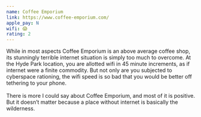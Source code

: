 ```yaml
---
name: Coffee Emporium
link: https://www.coffee-emporium.com/
apple_pay: N
wifi: 😱
rating: 2
---
```


While in most aspects Coffee Emporium is an above average coffee shop, its stunningly terrible internet situation is simply too much to overcome.
At the Hyde Park location, you are allotted wifi in 45 minute increments, as if internet were a finite commodity.
But not only are you subjected to cyberspace rationing, the wifi speed is so bad that you would be better off tethering to your phone.
<br><br>
There is more I could say about Coffee Emporium, and most of it is positive.
But it doesn’t matter because a place without internet is basically the wilderness.
